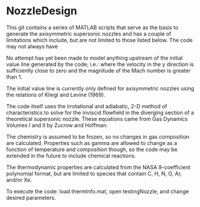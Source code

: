 # NozzleDesign

This git contains a series of MATLAB scripts that serve as the basis to generate the axisymmetric supersonic nozzles and has a couple of limitations which include, but are not limited to those listed below. The code may not always have 

  No attempt has yet been made to model anything upstream of the initial value line generated by the code; i.e.: where the velocity in the y direction is sufficiently close to zero and the magnitude of the Mach number is greater than 1.

  The initial value line is currently only defined for axisymmetric nozzles using the relations of Kliegl and Levine (1969).

  The code itself uses the irrotational and adiabatic, 2-D method of characteristics to solve for the inviscid flowfield in the diverging section of a theoretical supersonic nozzle. These equations came from Gas Dynamics Volumes I and II by Zucrow and Hoffman.

  The chemistry is assumed to be frozen, so no changes in gas composition are calculated. Properties such as gamma are allowed to change as a function of temperature and composition though, so the code may be extended in the future to include chemical reactions.

  The thermodynamic properties are calculated from the NASA 9-coefficient polynomial format, but are limited to species that contain C, H, N, O, Ar, and/or Xe.

To execute the code: load thermInfo.mat, open testingNozzle, and change desired parameters.
